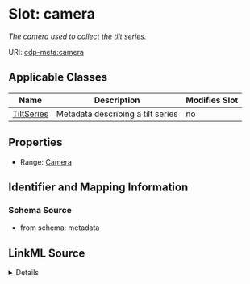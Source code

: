 

# Slot: camera


_The camera used to collect the tilt series._



URI: [cdp-meta:camera](metadatacamera)



<!-- no inheritance hierarchy -->





## Applicable Classes

| Name | Description | Modifies Slot |
| --- | --- | --- |
| [TiltSeries](TiltSeries.md) | Metadata describing a tilt series |  no  |







## Properties

* Range: [Camera](Camera.md)





## Identifier and Mapping Information







### Schema Source


* from schema: metadata




## LinkML Source

<details>
```yaml
name: camera
description: The camera used to collect the tilt series.
from_schema: metadata
rank: 1000
alias: camera
owner: TiltSeries
domain_of:
- TiltSeries
range: Camera
inlined: true
inlined_as_list: true

```
</details>